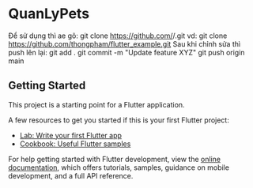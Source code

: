 # QuanLyPets

Để sử dụng thì ae gõ:
  git clone https://github.com/<username>/<repository>.git
vd: git clone https://github.com/thongpham/flutter_example.git
Sau khi chỉnh sửa thì push lên lại: 
  git add .
  git commit -m "Update feature XYZ"
  git push origin main




## Getting Started

This project is a starting point for a Flutter application.

A few resources to get you started if this is your first Flutter project:

- [Lab: Write your first Flutter app](https://docs.flutter.dev/get-started/codelab)
- [Cookbook: Useful Flutter samples](https://docs.flutter.dev/cookbook)

For help getting started with Flutter development, view the
[online documentation](https://docs.flutter.dev/), which offers tutorials,
samples, guidance on mobile development, and a full API reference.
